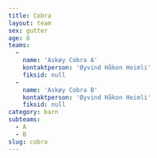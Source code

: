 ```yaml
---
title: Cobra
layout: team
sex: gutter
age: 8
teams:
  -
    name: 'Askøy Cobra A'
    kontaktperson: 'Øyvind Håkon Heimli'
    fiksid: null
  -
    name: 'Askøy Cobra B'
    kontaktperson: 'Øyvind Håkon Heimli'
    fiksid: null
category: barn
subteams:
  - A
  - B
slug: cobra
---
```

